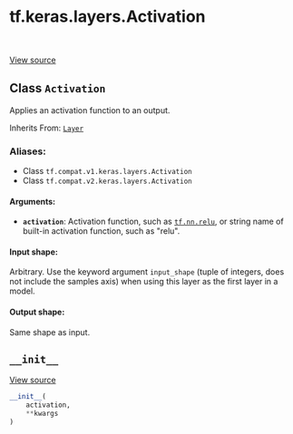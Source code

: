 <div itemscope itemtype="http://developers.google.com/ReferenceObject">
<meta itemprop="name" content="tf.keras.layers.Activation" />
<meta itemprop="path" content="Stable" />
<meta itemprop="property" content="__init__"/>
</div>

# tf.keras.layers.Activation

<!-- Insert buttons -->

<table class="tfo-notebook-buttons tfo-api" align="left">
</table>

<a target="_blank" href="/code/stable/tensorflow/python/keras/layers/core.py">View source</a>



## Class `Activation`

<!-- Start diff -->
Applies an activation function to an output.

Inherits From: [`Layer`](../../../tf/keras/layers/Layer.md)

### Aliases:

* Class `tf.compat.v1.keras.layers.Activation`
* Class `tf.compat.v2.keras.layers.Activation`


<!-- Placeholder for "Used in" -->


#### Arguments:


* <b>`activation`</b>: Activation function, such as <a href="../../../tf/nn/relu.md"><code>tf.nn.relu</code></a>, or string name of
  built-in activation function, such as "relu".


#### Input shape:

Arbitrary. Use the keyword argument `input_shape`
(tuple of integers, does not include the samples axis)
when using this layer as the first layer in a model.



#### Output shape:

Same shape as input.


<h2 id="__init__"><code>__init__</code></h2>

<a target="_blank" href="/code/stable/tensorflow/python/keras/layers/core.py">View source</a>

``` python
__init__(
    activation,
    **kwargs
)
```






